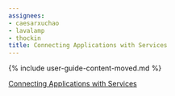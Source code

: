 ```yaml
---
assignees:
- caesarxuchao
- lavalamp
- thockin
title: Connecting Applications with Services
---
```


{% include user-guide-content-moved.md %}

[Connecting Applications with Services](/docs/concepts/services-networking/connect-applications-service/)
